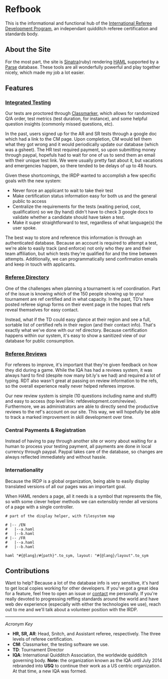 # Refbook
This is the informational and functional hub of the [International Referee Development Program](http://refdevelopment.com), an independant quidditch referee certification and standards body. 

## About the Site
For the most part, the site is [Sinatra](http://www.sinatrarb.com)(ruby) rendering [HAML](http://haml.info) supported by a [Parse](http://parse.com) database. These tools are all wonderfully powerful and play together nicely, which made my job a lot easier. 

## Features
    
### [Integrated Testing](http://refdevelopment.com/testing)
Our tests are proctored through [Classmarker](http://classmarker.com), which allows for randomized Q/A order, test metrics (test duration, for instance), and some helpful question insights (commonly missed questions, etc). 

In the past, users signed up for the AR and SR tests through a google doc which had a link to the CM page. Upon completion, CM would tell them what they got wrong and it would periodically update our database (which was a gsheet). The HR test required payment, so upon submitting money through paypal, hopefuls had to wait for one of us to send them an email with their unique test link. We were usually pretty fast about it, but vacations and emergencies happen, so there tended to be delays of up to 48 hours. 

Given these shortcomings, the IRDP wanted to accomplish a few specific goals with the new system: 

* Never force an applicant to wait to take their test
* Make certification status information easy for both us and the general public to access
* Centralize the requirements for the tests (waiting period, cost, qualification) so we (by hand) didn't have to check 3 google docs to validate whether a candidate should have taken a test.
* Make it super straightforward to test, regardless of what language(s) the user spoke.

The best way to store and reference this information is through an authenticated database. Because an account is required to attempt a test, we're able to easily track (and enforce) not only who they are and their team affiliation, but which tests they're qualified for and the time between attempts. Additionally, we can programmatically send confirmation emails and keep in touch with applicants.

### [Referee Directory](http://refdevelopment.com/search/ALL)
One of the challenges when planning a tournament is ref coordination. Part of the issue is knowing which of the 150 people showing up to your tournament are ref certified and in what capacity. In the past, TD's have posted referee signup forms on their event page in the hopes that refs reveal themselves for easy contact. 

Instead, what if the TD could easy glance at their region and see a full, sortable list of certified refs in their region (and their contact info). That's exactly what we've done with our ref directory. Because certification happens within our system, it's easy to show a sanitized view of our database for public consumption. 

### [Referee Reviews](http://refdevelopment.com/review)
For referees to improve, it's important that they're given feedback on how they did during a game. While the IQA has had a reviews system, it was always hard to find (despite now many bit.ly's we had) and required a lot of typing. RDT also wasn't great at passing on review information to the refs, so the overall experience really never helped referees improve. 

Our new review system is simple (10 questions including name and stuff!) and easy to access (top level link: refdevelopment.com/review). Furthermore, we as administrators are able to directly send the productive reviews to the ref's account on our site. This way, we will hopefully be able to track a marked improvement in skill development over time.

### Central Payments & Registration
Instead of having to pay through another site or worry about waiting for a human to process your testing payment, all payments are done in local currency through paypal. Paypal takes care of the database, so changes are always reflected immediately and without hassle. 

### Internationality
Because the IRDP is a global organization, being able to easily display translated versions of all our pages was an important goal. 

When HAML renders a page, all it needs is a symbol that represents the file, so with some clever helper methods we can extensibly render all versions of a page with a single controller.

    # part of the display helper, with filesystem map    
    
    # |-- /EN
    #   |--a.haml
    #   |--b.haml
    # |-- /FR
    #   |--a.haml
    #   |--b.haml
    
    haml "#{@lang}/#{path}".to_sym, layout: "#{@lang}/layout".to_sym
    
## Contributions
Want to help? Because a lot of the database info is very sensitive, it's hard to get local copies working for other developers. If you've got a great idea for a feature, feel free to open an issue or [contact](mailto:beamneocube@gmail.com?subject=Ref%20Dev%20Feature) me personally. If you're really devoted to progressing reffing standards around the world and have web dev experience (especially with either the technologies we use), reach out to me and we'll talk about a volunteer position with the IRDP.

---
_Acronym Key_

* __HR, SR, AR__: Head, Snitch, and Assistant referee, respectively. The three levels of referee certification.
* __CM__: Classmarker, the testing software we use.
* __TD__: Tournament Director
* __IQA__: International Quidditch Association, the worldwide quidditch governing body. __Note:__ the organization known as the IQA until July 2014 rebranded into __USQ__ to continue their work as a US centric organization. At that time, a new IQA was formed. 
